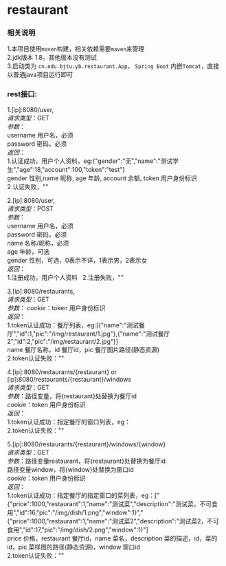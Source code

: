# restaurant
### 相关说明

1.本项目使用`maven`构建，相关依赖需要`maven`来管理  
2.jdk版本 1.8，其他版本没有测试  
3.启动类为 `cn.edu.bjtu.yb.restaurant.App`， `Spring Boot` 内嵌`Tomcat`，直接以普通java项目运行即可  

### rest接口:
1.[ip]:8080/user,  
*请求类型*：GET  
*参数*：  
username 用户名，必须  
password 密码，必须  
*返回*：  
1.认证成功，用户个人资料，eg:{"gender":"无","name":"测试学生","age":18,"account":100,"token":"test"}  	
gender 性别,name 昵称, age 年龄, account 余额, token 用户身份标识  
2.认证失败，""  

2.[ip]:8080/user,  
*请求类型*：POST  	
*参数*：  
username 用户名，必须  
password 密码，必须  		
name 名称/昵称，必须  	
age 年龄，可选  
gender 性别，可选，0表示不详，1表示男，2表示女  
*返回*：  
1.注册成功，用户个人资料  
2.注册失败，""  

3.[ip]:8080/restaurants,  
*请求类型*：GET  
*参数*：
*cookie*：token 用户身份标识  
*返回*：  
1.token认证成功：餐厅列表，eg:[{"name":"测试餐厅","id":1,"pic":"/img/restaurant/1.jpg"},{"name":"测试餐厅2","id":2,"pic":"/img/restaurant/2.jpg"}]  
name 餐厅名称，id 餐厅id，pic 餐厅图片路径(静态资源)  
2.token认证失败：""  

4.[ip]:8080/restaurants/{restaurant} or [ip]:8080/restaurants/{restaurant}/windows  
*请求类型*：GET  
*参数*：路径变量，将{restaurant}处替换为餐厅id  
*cooki*e：token 用户身份标识  
*返回*：  
1.token认证成功：指定餐厅的窗口列表，eg：  
2.token认证失败：""  

5.[ip]:8080/restaurants/{restaurant}/windows/{window}  
*请求类型*：GET  
*参数*：路径变量restaurant，将{restaurant}处替换为餐厅id  
路径变量window，将{window}处替换为窗口id  
*cookie*：token 用户身份标识  
*返回*：  
1.token认证成功：指定餐厅的指定窗口的菜列表，eg：["{\"price\":1000,\"restaurant\":1,\"name\":\"测试菜\",\"description\":\"测试菜，不可食用\",\"id\":16,\"pic\":\"/img/dish/1.png\",\"window\":1}","{\"price\":1000,\"restaurant\":1,\"name\":\"测试菜2\",\"description\":\"测试菜2，不可食用\",\"id\":17,\"pic\":\"/img/dish/2.png\",\"window\":1}"]  
price 价格，restaurant 餐厅id，name 菜名，description 菜的描述，id，菜的id，pic 菜样图的路径(静态资源)，window 窗口id  
2.token认证失败：""  
	
